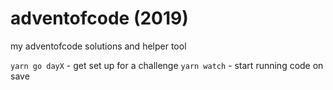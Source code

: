 # adventofcode (2019)

my adventofcode solutions and helper tool

`yarn go dayX` - get set up for a challenge
`yarn watch` - start running code on save
